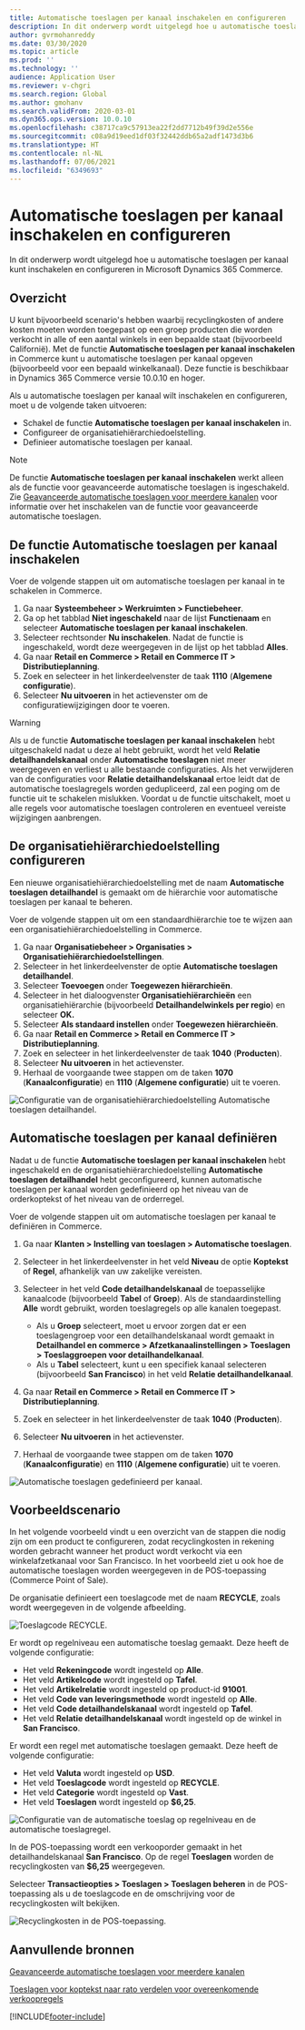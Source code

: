 ```yaml
---
title: Automatische toeslagen per kanaal inschakelen en configureren
description: In dit onderwerp wordt uitgelegd hoe u automatische toeslagen per kanaal kunt inschakelen en configureren in Microsoft Dynamics 365 Commerce.
author: gvrmohanreddy
ms.date: 03/30/2020
ms.topic: article
ms.prod: ''
ms.technology: ''
audience: Application User
ms.reviewer: v-chgri
ms.search.region: Global
ms.author: gmohanv
ms.search.validFrom: 2020-03-01
ms.dyn365.ops.version: 10.0.10
ms.openlocfilehash: c38717ca9c57913ea22f2dd7712b49f39d2e556e
ms.sourcegitcommit: c08a9d19eed1df03f32442ddb65a2adf1473d3b6
ms.translationtype: HT
ms.contentlocale: nl-NL
ms.lasthandoff: 07/06/2021
ms.locfileid: "6349693"
---
```

# <a name="enable-and-configure-auto-charges-by-channel"></a>Automatische toeslagen per kanaal inschakelen en configureren

In dit onderwerp wordt uitgelegd hoe u automatische toeslagen per kanaal kunt inschakelen en configureren in Microsoft Dynamics 365 Commerce.

## <a name="overview"></a>Overzicht

U kunt bijvoorbeeld scenario's hebben waarbij recyclingkosten of andere kosten moeten worden toegepast op een groep producten die worden verkocht in alle of een aantal winkels in een bepaalde staat (bijvoorbeeld Californië). Met de functie **Automatische toeslagen per kanaal inschakelen** in Commerce kunt u automatische toeslagen per kanaal opgeven (bijvoorbeeld voor een bepaald winkelkanaal). Deze functie is beschikbaar in Dynamics 365 Commerce versie 10.0.10 en hoger.

Als u automatische toeslagen per kanaal wilt inschakelen en configureren, moet u de volgende taken uitvoeren:

- Schakel de functie **Automatische toeslagen per kanaal inschakelen** in.
- Configureer de organisatiehiërarchiedoelstelling.
- Definieer automatische toeslagen per kanaal.

> [!NOTE]
> De functie **Automatische toeslagen per kanaal inschakelen** werkt alleen als de functie voor geavanceerde automatische toeslagen is ingeschakeld. Zie [Geavanceerde automatische toeslagen voor meerdere kanalen](omni-auto-charges.md) voor informatie over het inschakelen van de functie voor geavanceerde automatische toeslagen.

## <a name="turn-on-the-enable-filter-auto-charges-by-channel-feature"></a>De functie Automatische toeslagen per kanaal inschakelen

Voer de volgende stappen uit om automatische toeslagen per kanaal in te schakelen in Commerce.

1. Ga naar **Systeembeheer \> Werkruimten \> Functiebeheer**.
1. Ga op het tabblad **Niet ingeschakeld** naar de lijst **Functienaam** en selecteer **Automatische toeslagen per kanaal inschakelen**.
1. Selecteer rechtsonder **Nu inschakelen**. Nadat de functie is ingeschakeld, wordt deze weergegeven in de lijst op het tabblad **Alles**.
1. Ga naar **Retail en Commerce \> Retail en Commerce IT \> Distributieplanning**.
1. Zoek en selecteer in het linkerdeelvenster de taak **1110** (**Algemene configuratie**).
1. Selecteer **Nu uitvoeren** in het actievenster om de configuratiewijzigingen door te voeren.

> [!WARNING]
> Als u de functie **Automatische toeslagen per kanaal inschakelen** hebt uitgeschakeld nadat u deze al hebt gebruikt, wordt het veld **Relatie detailhandelskanaal** onder **Automatische toeslagen** niet meer weergegeven en verliest u alle bestaande configuraties. Als het verwijderen van de configuraties voor **Relatie detailhandelskanaal** ertoe leidt dat de automatische toeslagregels worden gedupliceerd, zal een poging om de functie uit te schakelen mislukken. Voordat u de functie uitschakelt, moet u alle regels voor automatische toeslagen controleren en eventueel vereiste wijzigingen aanbrengen.

## <a name="configure-the-organization-hierarchy-purpose"></a>De organisatiehiërarchiedoelstelling configureren

Een nieuwe organisatiehiërarchiedoelstelling met de naam **Automatische toeslagen detailhandel** is gemaakt om de hiërarchie voor automatische toeslagen per kanaal te beheren.

Voer de volgende stappen uit om een standaardhiërarchie toe te wijzen aan een organisatiehiërarchiedoelstelling in Commerce.
        
1. Ga naar **Organisatiebeheer \> Organisaties \> Organisatiehiërarchiedoelstellingen**.
1. Selecteer in het linkerdeelvenster de optie **Automatische toeslagen detailhandel**.
1. Selecteer **Toevoegen** onder **Toegewezen hiërarchieën**.
1. Selecteer in het dialoogvenster **Organisatiehiërarchieën** een organisatiehiërarchie (bijvoorbeeld **Detailhandelwinkels per regio**) en selecteer **OK.**
1. Selecteer **Als standaard instellen** onder **Toegewezen hiërarchieën**.
1. Ga naar **Retail en Commerce \> Retail en Commerce IT \> Distributieplanning**.
1. Zoek en selecteer in het linkerdeelvenster de taak **1040** (**Producten**).
1. Selecteer **Nu uitvoeren** in het actievenster.
1. Herhaal de voorgaande twee stappen om de taken **1070** (**Kanaalconfiguratie**) en **1110** (**Algemene configuratie**) uit te voeren.

![Configuratie van de organisatiehiërarchiedoelstelling Automatische toeslagen detailhandel.](media/Auto-charges-org-hierarchy-purpose.png)

## <a name="define-auto-charges-by-channel"></a>Automatische toeslagen per kanaal definiëren

Nadat u de functie **Automatische toeslagen per kanaal inschakelen** hebt ingeschakeld en de organisatiehiërarchiedoelstelling **Automatische toeslagen detailhandel** hebt geconfigureerd, kunnen automatische toeslagen per kanaal worden gedefinieerd op het niveau van de orderkoptekst of het niveau van de orderregel.

Voer de volgende stappen uit om automatische toeslagen per kanaal te definiëren in Commerce.

1. Ga naar **Klanten \> Instelling van toeslagen \> Automatische toeslagen**.
1. Selecteer in het linkerdeelvenster in het veld **Niveau** de optie **Koptekst** of **Regel**, afhankelijk van uw zakelijke vereisten.
1. Selecteer in het veld **Code detailhandelskanaal** de toepasselijke kanaalcode (bijvoorbeeld **Tabel** of **Groep**). Als de standaardinstelling **Alle** wordt gebruikt, worden toeslagregels op alle kanalen toegepast.

    - Als u **Groep** selecteert, moet u ervoor zorgen dat er een toeslagengroep voor een detailhandelskanaal wordt gemaakt in **Detailhandel en commerce \> Afzetkanaalinstellingen \> Toeslagen \> Toeslaggroepen voor detailhandelkanaal**.
    - Als u **Tabel** selecteert, kunt u een specifiek kanaal selecteren (bijvoorbeeld **San Francisco**) in het veld **Relatie detailhandelkanaal**.

1. Ga naar **Retail en Commerce \> Retail en Commerce IT \> Distributieplanning**.
1. Zoek en selecteer in het linkerdeelvenster de taak **1040** (**Producten**).
1. Selecteer **Nu uitvoeren** in het actievenster.
1. Herhaal de voorgaande twee stappen om de taken **1070** (**Kanaalconfiguratie**) en **1110** (**Algemene configuratie**) uit te voeren.
    
![Automatische toeslagen gedefinieerd per kanaal.](media/Auto-charges-line-charge-by-channel.png)

## <a name="example-scenario"></a>Voorbeeldscenario

In het volgende voorbeeld vindt u een overzicht van de stappen die nodig zijn om een product te configureren, zodat recyclingkosten in rekening worden gebracht wanneer het product wordt verkocht via een winkelafzetkanaal voor San Francisco. In het voorbeeld ziet u ook hoe de automatische toeslagen worden weergegeven in de POS-toepassing (Commerce Point of Sale).

De organisatie definieert een toeslagcode met de naam **RECYCLE**, zoals wordt weergegeven in de volgende afbeelding.

![Toeslagcode RECYCLE.](media/Auto-charges-charge-code.png)

Er wordt op regelniveau een automatische toeslag gemaakt. Deze heeft de volgende configuratie:

- Het veld **Rekeningcode** wordt ingesteld op **Alle**.
- Het veld **Artikelcode** wordt ingesteld op **Tafel**.
- Het veld **Artikelrelatie** wordt ingesteld op product-id **91001**.
- Het veld **Code van leveringsmethode** wordt ingesteld op **Alle**.
- Het veld **Code detailhandelskanaal** wordt ingesteld op **Tafel**.
- Het veld **Relatie detailhandelskanaal** wordt ingesteld op de winkel in **San Francisco**.

Er wordt een regel met automatische toeslagen gemaakt. Deze heeft de volgende configuratie:

- Het veld **Valuta** wordt ingesteld op **USD**.
- Het veld **Toeslagcode** wordt ingesteld op **RECYCLE**.
- Het veld **Categorie** wordt ingesteld op **Vast**.
- Het veld **Toeslagen** wordt ingesteld op **$6,25**.

![Configuratie van de automatische toeslag op regelniveau en de automatische toeslagregel.](media/Auto-charges-recyclingfee-line-fee.png)

In de POS-toepassing wordt een verkooporder gemaakt in het detailhandelskanaal **San Francisco**. Op de regel **Toeslagen** worden de recyclingkosten van **$6,25** weergegeven.

Selecteer **Transactieopties \> Toeslagen \> Toeslagen beheren** in de POS-toepassing als u de toeslagcode en de omschrijving voor de recyclingkosten wilt bekijken.

![Recyclingkosten in de POS-toepassing.](media/pos-auto-charges-recyclingfee-line-fee.png)

## <a name="additional-resources"></a>Aanvullende bronnen

[Geavanceerde automatische toeslagen voor meerdere kanalen](omni-auto-charges.md)

[Toeslagen voor koptekst naar rato verdelen voor overeenkomende verkoopregels](pro-rate-charges-matching-lines.md)


[!INCLUDE[footer-include](../includes/footer-banner.md)]